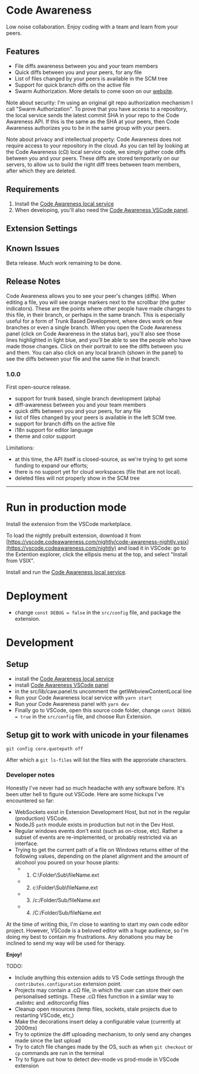 # Code Awareness

Low noise collaboration.
Enjoy coding with a team and learn from your peers.

## Features

- File diffs awareness between you and your team members
- Quick diffs between you and your peers, for any file
- List of files changed by your peers is available in the SCM tree
- Support for quick branch diffs on the active file
- Swarm Authorization. More details to come soon on our [website](https://codeawareness.com).

Note about security: I'm using an original git repo authorization mechanism I call "Swarm Authorization". To prove that you have access to a repository, the local service sends the latest commit SHA in your repo to the Code Awareness API. If this is the same as the SHA at your peers, then Code Awareness authorizes you to be in the same group with your peers.

Note about privacy and intellectual property: Code Awareness does not require access to your repository in the cloud. As you can tell by looking at the Code Awareness (cΩ) local service code, we simply gather code diffs between you and your peers. These diffs are stored temporarily on our servers, to allow us to build the right diff trees between team members, after which they are deleted.

## Requirements

1. Install the [Code Awareness local service](https://github.com/CodeAwareness/cA.localservice)
2. When developing, you'll also need the [Code Awareness VSCode panel](https://github.com/CodeAwareness/cA.vscode.panel).

## Extension Settings

## Known Issues

Beta release. Much work remaining to be done.

## Release Notes

Code Awareness allows you to see your peer's changes (diffs). When editing a file, you will see orange markers next to the scrollbar (the gutter indicators). These are the points where other people have made changes to this file, in their branch, or perhaps in the same branch. This is especially useful for a form of Trunk Based Development, where devs work on few branches or even a single branch. When you open the Code Awareness panel (click on Code Awareness in the status bar), you'll also see those lines highlighted in light blue, and you'll be able to see the people who have made those changes. Click on their portrait to see the diffs between you and them. You can also click on any local branch (shown in the panel) to see the diffs between your file and the same file in that branch.

### 1.0.0

First open-source release.

- support for trunk based, single branch development (alpha)
- diff-awareness between you and your team members
- quick diffs between you and your peers, for any file
- list of files changed by your peers is available in the left SCM tree.
- support for branch diffs on the active file
- i18n support for editor language
- theme and color support

Limitations:

- at this time, the API itself is closed-source, as we're trying to get some funding to expand our efforts;
- there is no support yet for cloud workspaces (file that are not local).
- deleted files will not properly show in the SCM tree

-----------------------------------------------------------------------------------------------------------

# Run in production mode

Install the extension from the VSCode marketplace.

To load the nightly prebuilt extension, download it from [https://vscode.codeawareness.com/nightly/code-awareness-nightly.vsix](https://vscode.codeawareness.com/nightly) and load it in VSCode: go to the Extention explorer, click the ellipsis menu at the top, and select "Install from VSIX".

Install and run the [Code Awareness local service](https://github.com/CodeAwareness/cA.localservice).

# Deployment

-  change `const DEBUG = false` in the `src/config` file, and package the extension.

# Development

## Setup

- install the [Code Awareness local service](https://github.com/CodeAwareness/cA.localservice)
- install [Code Awareness VSCode panel](https://github.com/CodeAwareness/cA.vscode.panel)
- in the src/lib/caw.panel.ts uncomment the getWebviewContentLocal line
- Run your Code Awareness local service with `yarn start`
- Run your Code Awareness panel with `yarn dev`
- Finally go to VSCode, open this source code folder, change `const DEBUG = true` in the `src/config` file, and choose Run Extension.

## Setup git to work with unicode in your filenames

`git config core.quotepath off`

After which a `git ls-files` will list the files with the approriate characters.

### Developer notes

Honestly I've never had so much headache with any software before. It's been utter hell to figure out VSCode. Here are some hickups I've encountered so far:

- WebSockets exist in Extension Development Host, but not in the regular (production) VSCode.
- NodeJS `path` module exists in production but not in the Dev Host.
- Regular windows events don't exist (such as on-close, etc). Rather a subset of events are re-implemented, or probably restricted via an interface.
- Trying to get the current path of a file on Windows returns either of the following values, depending on the planet alignment and the amount of alcohool you poured on your house plants:
     * 1. C:\Folder\Sub\fileName.ext
     * 2. c:\Folder\Sub\fileName.ext
     * 3. /c:/Folder/Sub/fileName.ext
     * 4. /C:/Folder/Sub/fileName.ext

At the time of writing this, I'm close to wanting to start my own code editor project. However, VSCode is a beloved editor with a huge audience, so I'm doing my best to contain my frustrations. Any donations you may be inclined to send my way will be used for therapy.

**Enjoy!**

TODO:
- Include anything this extension adds to VS Code settings through the `contributes.configuration` extension point.
- Projects may contain a .cΩ file, in which the user can store their own personalised settings. These .cΩ files function in a similar way to .eslintrc and .editorconfig files
- Cleanup open resources (temp files, sockets, stale projects due to restarting VSCode, etc,)
- Make the decorations insert delay a configurable value (currently at 2000ms)
- Try to optimize the diff uploading mechanism, to only send any changes made since the last upload
- Try to catch file changes made by the OS, such as when `git checkout` or `cp` commands are run in the terminal
- Try to figure out how to detect dev-mode vs prod-mode in VSCode extension

